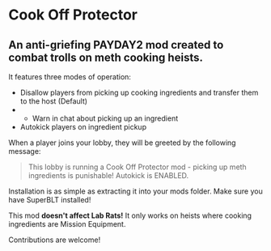 # Cook Off Protector
## An anti-griefing PAYDAY2 mod created to combat trolls on meth cooking heists.
It features three modes of operation:
* Disallow players from picking up cooking ingredients and transfer them to the host (Default)
* * Warn in chat about picking up an ingredient
* Autokick players on ingredient pickup

When a player joins your lobby, they will be greeted by the following message:
> This lobby is running a Cook Off Protector mod - picking up meth ingredients is punishable! Autokick is ENABLED.

Installation is as simple as extracting it into your mods folder. Make sure you have SuperBLT installed!

This mod **doesn't affect Lab Rats!** It only works on heists where cooking ingredients are Mission Equipment.

Contributions are welcome!

